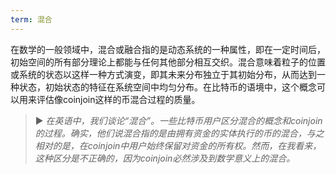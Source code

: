 ```yaml
---
term: 混合
---
```


在数学的一般领域中，混合或融合指的是动态系统的一种属性，即在一定时间后，初始空间的所有部分理论上都能与任何其他部分相互交织。混合意味着粒子的位置或系统的状态以这样一种方式演变，即其未来分布独立于其初始分布，从而达到一种状态，初始状态的特征在系统空间中均匀分布。在比特币的语境中，这个概念可以用来评估像coinjoin这样的币混合过程的质量。

> ► *在英语中，我们谈论“混合”。一些比特币用户区分混合的概念和coinjoin的过程。确实，他们说混合指的是由拥有资金的实体执行的币的混合，与之相对的是，在coinjoin中用户始终保留对资金的所有权。然而，在我看来，这种区分是不正确的，因为coinjoin必然涉及到数学意义上的混合。*